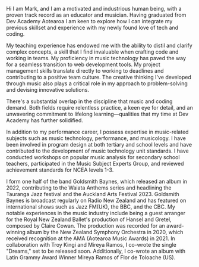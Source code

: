 Hi I am Mark, and I am a motivated and industrious human being, with a proven track record as an educator and musician. Having graduated from Dev Academy Aotearoa I am keen to explore how I can integrate my previous skillset and experience with my newly found love of tech and coding. 

My teaching experience has endowed me with the ability to distil and clarify complex concepts, a skill that I find invaluable when crafting code and working in teams. My proficiency in music technology has paved the way for a seamless transition to web development tools. My project management skills translate directly to working to deadlines and contributing to a positive team culture. The creative thinking I've developed through music also plays a critical role in my approach to problem-solving and devising innovative solutions. 

There's a substantial overlap in the discipline that music and coding demand. Both fields require relentless practice, a keen eye for detail, and an unwavering commitment to lifelong learning—qualities that my time at Dev Academy has further solidified.

In addition to my performance career, I possess expertise in music-related subjects such as music technology, performance, and musicology. I have been involved in program design at both tertiary and school levels and have contributed to the development of music technology unit standards. I have conducted workshops on popular music analysis for secondary school teachers, participated in the Music Subject Experts Group, and reviewed achievement standards for NCEA levels 1-3.

I form one half of the band Goldsmith Baynes, which released an album in 2022, contributing to the Waiata Anthems series and headlining the Tauranga Jazz festival and the Auckland Arts Festival 2023. Goldsmith Baynes is broadcast regularly on Radio New Zealand and has featured on international shows such as Jazz FM(UK), the BBC, and the CBC. My notable experiences in the music industry include being a guest arranger for the Royal New Zealand Ballet's production of Hansel and Gretel, composed by Claire Cowan. The production was recorded for an award-winning album by the New Zealand Symphony Orchestra in 2020, which received recognition at the AMA (Aotearoa Music Awards) in 2021. In collaboration with Troy Kingi and Mireya Ramos, I co-wrote the single "Dreams," set to be released soon. Additionally, I co-wrote an album with Latin Grammy Award Winner Mireya Ramos of Flor de Toloache (US).
